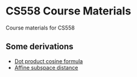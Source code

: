 # CS558 Course Materials

Course materials for CS558


## Some derivations

* [Dot product cosine formula](https://github.com/mikolalysenko/dot-product-cosine-rule)
* [Affine subspace distance](https://github.com/mikolalysenko/affine-subspace-distance)
